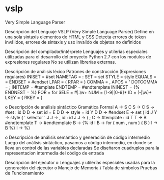 vslp
====

Very Simple Language Parser


Descripción del Lenguaje
VSLP (Very Simple Language Parser)
Define en una sola sintaxis elementos de HTML y CSS
Detecta errores de token inválidos, errores de sintaxis y uso invalido de objetos no definidos

Descripción del compilador/intérprete
Lenguajes y utilerías especiales utilizadas para el desarrollo del proyecto
    Python 2.7 con los modulos de expresiones regulares
    No se utilizan librerías externas.

Descripción de análisis léxico
Patrones de construcción (Expresiones regulares)
    INISET   =  \#set
    NAMETAG  =  \:
    SET      =  set
    STYLE    =  style
    EQUALS   =  \=
    ENDSET   =  \#endset
    LPAR     =  \(
    RPAR     =  \)
    COMMA    =  \,
    APOS     =  \'
    DOTCOMMA =  \;
    INITEMP  =  \#template
    ENDTEMP  =  \#endtemplate
    ININEST  =  \{\%
    ENDNEST  =  \%\}
    FOR      =  for
    SELE     =  \#|\.\w+
    NUM      =  [1-9][0-9]*
    ID       =  (-|\w)+
    LKEY     =  \{
    RKEY     =  \}


o  Descripción de análisis sintáctico
    Gramática Formal
    A -> S C
    S -> C
    S -> #set : id D
    D -> set id = E D
    D -> style = id Y D
    D -> #endset
    E -> set ( id J
    Y -> style ( ' selector ' J
    J -> , id : id J
    J -> ) ;
    C -> #template : id T
    T -> B #endtemplate
    T -> #endtemplate
    B -> {% id I
    B -> for ( num , num ) { B }
    I -> B %}
    I -> %}

o  Descripción de análisis semántico y generación de código intermedio
Luego del análisis sintáctico, pasamos a código intermedio, en donde se lleva un control de las variables declaradas
Se diseñaron cuadruplos para la representacion intermedia del código de entrada

Descripción del ejecutor
o  Lenguajes y utilerías especiales usadas para la generación del ejecutor
o  Manejo de Memoria / Tabla de símbolos
Pruebas de Funcionamiento


